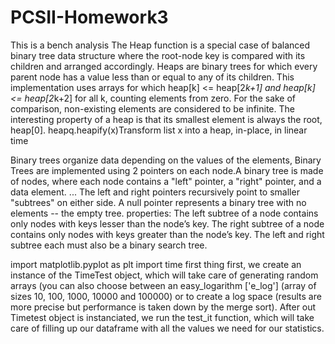 # PCSII-Homework3
This is a bench analysis 
The Heap function is a special case of balanced binary tree data structure where
the root-node key is compared with its children and arranged
accordingly.
Heaps are binary trees for which every parent node has a value less than or equal to any of its children. This implementation 
uses arrays for which heap[k] <= heap[2*k+1] and heap[k] <= heap[2*k+2] for all k, counting elements from zero. For the sake of comparison,
non-existing elements are considered to be infinite. The interesting property of a heap is that its smallest element is always the root, 
heap[0]. heapq.heapify(x)Transform list x into a heap, in-place, in linear time

Binary trees organize data depending on the values of the
elements, Binary Trees are implemented using 2 pointers on each node.A binary tree is made of nodes, where each node contains a
"left" pointer, a "right" pointer, and a data element. ... The left and right pointers recursively point to smaller
"subtrees" on either side. A null pointer represents a binary tree with no elements -- the empty tree.
properties:
The left subtree of a node contains only nodes with keys lesser than the node’s key.
The right subtree of a node contains only nodes with keys greater than the node’s key.
The left and right subtree each must also be a binary search tree.


import matplotlib.pyplot as plt
import time
first thing first, we create an instance of the TimeTest object, which will take care of generating random arrays (you can also choose between an easy_logarithm ['e_log'] (array of sizes 10, 100, 1000, 10000 and 100000) or to create a log space (results are more precise but performance is taken down by the merge sort). After out Timetest object is instanciated, we run the test_it function, which will take care of filling up our dataframe with all the values we need for our statistics.

